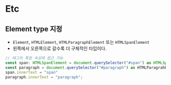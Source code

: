 # Etc

## Element type 지정

- `Element`, `HTMLElement`, `HTMLParagraphElement` 또는 `HTMLSpanElement`
- 왼쪽에서 오른쪽으로 갈수록 더 구체적인 타입이다.

```js
// 태그의 특정 속성에 접근 가능
const span: HTMLSpanElement = document.querySelector("#span") as HTMLSpanElement;
const paragraph = document.querySelector("#paragraph") as HTMLParagrahElement;
span.innerText = "span"
paragraph.innerText = "paragraph";
```
